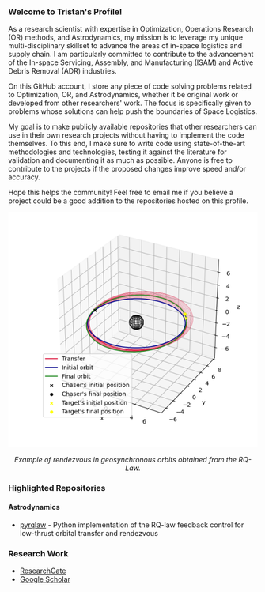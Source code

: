 ### Welcome to Tristan's Profile!

As a research scientist with expertise in Optimization, Operations Research (OR) methods, and Astrodynamics, my mission is to leverage my unique multi-disciplinary skillset to advance the areas of in-space logistics and supply chain. I am particularly committed to contribute to the advancement of the In-space Servicing, Assembly, and Manufacturing (ISAM) and Active Debris Removal (ADR) industries.

On this GitHub account, I store any piece of code solving problems related to Optimization, OR, and Astrodynamics, whether it be original work or developed from other researchers' work. The focus is specifically given to problems whose solutions can help push the boundaries of Space Logistics.

My goal is to make publicly available repositories that other researchers can use in their own research projects without having to implement the code themselves. To this end, I make sure to write code using state-of-the-art methodologies and technologies, testing it against the literature for validation and documenting it as much as possible. Anyone is free to contribute to the projects if the proposed changes improve speed and/or accuracy.

Hope this helps the community! Feel free to email me if you believe a project could be a good addition to the repositories hosted on this profile.

<p align="center">
  <img src="./RQ-Law - rendezvous in GEO.png" width="550" title="hover text">
</P>
<p align="center">
<em>Example of rendezvous in geosynchronous orbits obtained from the RQ-Law.</em>
</p>

### Highlighted Repositories
#### Astrodynamics
- [pyrqlaw](https://github.com/spartnx/pyrqlaw) - Python implementation of the RQ-law feedback control for low-thrust orbital transfer and rendezvous

### Research Work
- [ResearchGate](https://www.researchgate.net/profile/Tristan-Sarton-Du-Jonchay)
- [Google Scholar](https://scholar.google.com/citations?user=086VKlgAAAAJ&hl=en)
